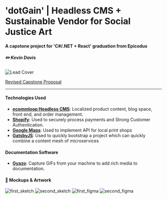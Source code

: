 # 'dotGain' | Headless CMS + Sustainable Vendor for Social Justice Art
#### A capstone project for 'C#/.NET + React' graduation from Epicodus
##### ✏️ Kevin Davis

![Lead Cover](https://i.ibb.co/HY4grXv/leadcover.jpg)


[Revised Capstone Proposal](https://docs.google.com/document/d/e/2PACX-1vTb3MhRA7JrtOa12h0UJEWo3fxbL_m_mRUNcDtQTV40313wNDkZ_yljUM9k5iUJS4BTQpmVdK3kLs4s/pub)

<hr />

#### Technologies Used

- **[ecommloop Headless CMS](https://ecomloop.com/)**: Localized product content, blog space, front end, and order management.
- **[Shopify](https://shopify.com)**: Used to securely process payments and Strong Customer Authentication.
- **[Google Maps](https://maps.google.com)**: Used to implement API for local print shops
- **[GatsbyJS](https://gatsbyjs.com)**: Used to quickly bootstrap a project which can quickly combine a content mesh of microservices

#### Documentation Software
- **[Gyazo](https://gyazo.com)**: Capture GIFs from your machine to add rich media to documentation.

#### 🎨 Mockups & Artwork

![first_sketch](https://i.ibb.co/k6gpPwh/Doc-Sep-25-2020-14-37-1.jpg)
![second_sketch](https://i.ibb.co/D4RvH74/Doc-Sep-25-2020-15-45-1.jpg)
![first_figma](https://i.ibb.co/vcC27Cx/dot-Gain-diagram.png)
![second_figma](https://i.ibb.co/ZNBtj2y/dot-Gain-diagram-1-5.png)
